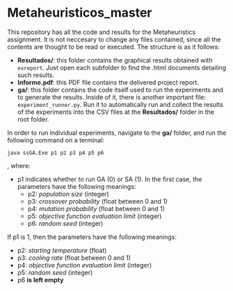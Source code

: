 # Metaheuristicos_master

This repository has all the code and results for the Metaheuristics assignment.
It is not neccesary to change any files contained, since all the contents are thought to be read or executed. The structure is as it follows:

+ **Resultados/**: this folder contains the graphical results obtained with `exreport`. Just open each subfolder to find the .html documents detailing such results.
+ **Informe.pdf**: this PDF file contains the delivered project report.
+ **ga/**: this folder contains the code itself used to run the experiments and to generate the results. Inside of it, there is another important file: `experiment_runner.py`. Run it to automatically run and collect the results of the experiments into the CSV files at the **Resultados/** folder in the root folder.

In order to run individual experiments, navigate to the **ga/** folder, and run the following command on a terminal:

`java ssGA.Exe p1 p2 p3 p4 p5 p6`

, where:

+ p1 indicates whether to run GA (0) or SA (1). In the first case, the parameters have the following meanings:
  + p2: *population size* (integer)
  + p3: *crossover probability* (float between 0 and 1)
  + p4: *mutation probability* (float between 0 and 1)
  + p5: *objective function evaluation limit* (integer)
  + p6: *random seed* (integer)

If p1 is 1, then the parameters have the following meanings:
  + p2: *starting temperature* (float)
  + p3: *cooling rate* (float between 0 and 1)
  + p4: *objective function evaluation limit* (integer)
  + p5: *random seed* (integer)
  + p6 **is left empty**

